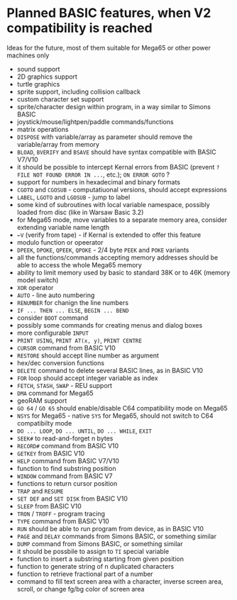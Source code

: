 
# Planned BASIC features, when V2 compatibility is reached

Ideas for the future, most of them suitable for Mega65 or other power machines only

* sound support
* 2D graphics support
* turtle graphics
* sprite support, including collision callback
* custom character set support
* sprite/character design within program, in a way similar to Simons BASIC
* joystick/mouse/lightpen/paddle commands/functions
* matrix operations
* `DISPOSE` with variable/array as parameter should remove the variable/array from memory
* `BLOAD`, `BVERIFY` and `BSAVE` should have syntax compatible with BASIC V7/V10
* it should be possible to intercept Kernal errors from BASIC (prevent `?FILE NOT FOUND ERROR IN ...`, etc.); `ON ERROR GOTO` ?
* support for numbers in hexadecimal and binary formats
* `CGOTO` and `CGOSUB` - computatiuonal versions, should accept expressions
* `LABEL`, `LGOTO` and `LGOSUB` - jump to label
* some kind of subroutines with local variable namespace, possibly loaded from disc (like in Warsaw Basic 3.2)
* for Mega65 mode, move variables to a separate memory area, consider extending variable name length
* `←V` (verify from tape) - if Kernal is extended to offer this feature
* modulo function or opeerator
* `DPEEK`, `DPOKE`, `QPEEK`, `QPOKE` - 2/4 byte `PEEK` and `POKE` variants
* all the functions/commands accepting memory addresses should be able to access the whole Mega65 memory
* ability to limit memory used by basic to standard 38K or to 46K (memory model switch)
* `XOR` operator
* `AUTO` - line auto numbering
* `RENUMBER` for chanign the line numbers
* `IF ... THEN ... ELSE`, `BEGIN ... BEND`
* consider `BOOT` command
* possibly some commands for creating menus and dialog boxes
* more configurable `INPUT`
* `PRINT USING`, `PRINT AT(x, y)`, `PRINT CENTRE`
* `CURSOR` command from BASIC V10
* `RESTORE` should accept lline number as argument
* hex/dec conversion functions
* `DELETE` command to delete several BASIC lines, as in BASIC V10
* `FOR` loop should accept integer variable as index
* `FETCH`, `STASH`, `SWAP` - REU support
* `DMA` command for Mega65
* geoRAM support
* `GO 64` / `GO 65` should enable/disable C64 compatibility mode on Mega65
* `NSYS` for Mega65 - native `SYS` for Mega65, should not switch to C64 compatibilty mode
* `DO ... LOOP`, `DO ... UNTIL`, `DO ... WHILE`, `EXIT`
* `SEEK#` to read-and-forget n bytes
* `RECORD#` command from BASIC V10
* `GETKEY` from BASIC V10
* `HELP` command from BASIC V7/V10
* function to find substring position
* `WINDOW` command from BASIC V7
* functions to return cursor position
* `TRAP` and `RESUME`
* `SET DEF` and `SET DISK` from BASIC V10
* `SLEEP` from BASIC V10
* `TRON` / `TROFF` - program tracing
* `TYPE` command from BASIC V10
* `RUN` should be able to run program from device, as in BASIC V10
* `PAGE` and `DELAY` commands from Simons BASIC, or something similar
* `DUMP` command from Simons BASIC, or something similar
* it should be possbile to assign to `TI` special variable 
* function to insert a substring starting from given position
* function to generate string of n duplicated characters
* function to retrieve fractional part of a number
* command to fill text screen area with a character, inverse screen area, scroll, or change fg/bg color of screen area
